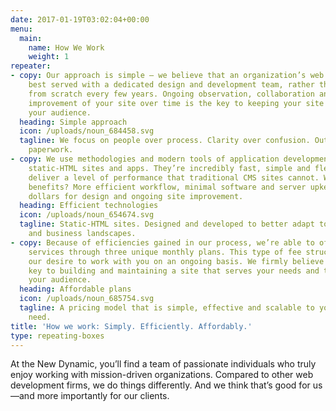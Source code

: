 ```yaml
---
date: 2017-01-19T03:02:04+00:00
menu:
  main:
    name: How We Work
    weight: 1
repeater:
- copy: Our approach is simple – we believe that an organization’s web presence is
    best served with a dedicated design and development team, rather than starting
    from scratch every few years. Ongoing observation, collaboration and continuous
    improvement of your site over time is the key to keeping your site engaging for
    your audience.
  heading: Simple approach
  icon: /uploads/noun_684458.svg
  tagline: We focus on people over process. Clarity over confusion. Outcomes over
    paperwork.
- copy: We use methodologies and modern tools of application development to create
    static-HTML sites and apps. They’re incredibly fast, simple and flexible and they
    deliver a level of performance that traditional CMS sites cannot. What are the
    benefits? More efficient workflow, minimal software and server upkeep and more
    dollars for design and ongoing site improvement.
  heading: Efficient technologies
  icon: /uploads/noun_654674.svg
  tagline: Static-HTML sites. Designed and developed to better adapt to changing technology
    and business landscapes.
- copy: Because of efficiencies gained in our process, we’re able to offer fixed-rate
    services through three unique monthly plans. This type of fee structure suits
    our desire to work with you on an ongoing basis. We firmly believe that’s the
    key to building and maintaining a site that serves your needs and the needs of
    your audience.
  heading: Affordable plans
  icon: /uploads/noun_685754.svg
  tagline: A pricing model that is simple, effective and scalable to your level of
    need.
title: 'How we work: Simply. Efficiently. Affordably.'
type: repeating-boxes
---
```


At the New Dynamic, you’ll find a team of passionate individuals who truly enjoy working with mission-driven organizations. Compared to other web development firms, we do things differently. And we think that’s good for us—and more importantly for our clients.
